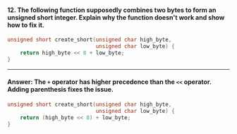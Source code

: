 #### 12. The following function supposedly combines two bytes to form an unsigned short integer. Explain why the function doesn't work and show how to fix it.

```c
unsigned short create_short(unsigned char high_byte,
                            unsigned char low_byte) {
    return high_byte << 8 + low_byte;
}
```

---

#### Answer: The `+` operator has higher precedence than the `<<` operator. Adding parenthesis fixes the issue.

```c
unsigned short create_short(unsigned char high_byte,
                            unsigned char low_byte) {
    return (high_byte << 8) + low_byte;
}
```
